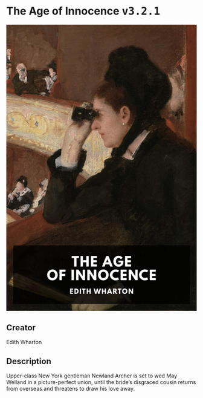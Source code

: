 
# The Age of Innocence <kbd>v3.2.1</kbd>

<center>
  <img src="./cover-1024.jpg"/>
</center>

## Creator
Edith Wharton

## Description
Upper-class New York gentleman Newland Archer is set to wed May Welland in a picture-perfect union, until the bride’s disgraced cousin returns from overseas and threatens to draw his love away.

